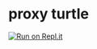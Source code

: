 # proxy turtle

[![Run on Repl.it](https://repl.it/badge/github/t334y3/proxy-turtle)](https://repl.it/github/t334y3/proxy-turtle)